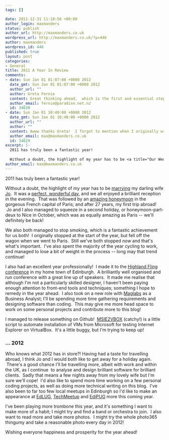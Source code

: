 ```yaml
--- 
tags: []

date: 2011-12-31 11:10:58 +00:00
author_login: maxmanders
status: publish
author_url: http://maxmanders.co.uk
wordpress_url: http://maxmanders.co.uk/?p=446
author: maxmanders
wordpress_id: 446
published: true
layout: post
categories: 
- General
title: 2011 A Year In Review
comments: 
- date: Sun Jan 01 01:07:00 +0000 2012
  date_gmt: Sun Jan 01 01:07:00 +0000 2012
  author_url: ""
  author: Greta Fernie
  content: Great thinking ahead,  which is the first and essential step to great doings - a mantra your NZ granddad lived by! x and a happy  New Year ahead for the 2 of you Greta
  author_email: fernie@paradise.net.nz
  id: 34628
- date: Sun Jan 01 10:40:00 +0000 2012
  date_gmt: Sun Jan 01 10:40:00 +0000 2012
  author_url: ""
  author: ""
  content: Awww thanks Greta!  I forgot to mention when I originally wrote the post, Jo and I have also stopped smoking this year which has been a massive achievement for us!  Best wishes to you and the rest of the NZ family :-)
  author_email: max@maxmanders.co.uk
  id: 34629
excerpt: |-
  2011 has truly been a fantastic year!
  
  Without a doubt, the highlight of my year has to be <a title="Our Wedding" href="http://maxmanders.co.uk/2011/06/26/our-wedding/">marrying</a> my darling wife <a href="http://twitter.com/mrsjmanders">Jo</a>. &nbsp;It was a <a title="Our Wedding" href="http://maxmanders.co.uk/2011/06/26/our-wedding/">perfect, wonderful day</a>, and we all enjoyed a brilliant reception in the evening. &nbsp;That was followed by an <a title="Parisian Honeymoon" href="http://maxmanders.co.uk/2011/07/11/parisian-honeymoon/">amazing honeymoon</a> in the gorgeous French capital of Paris; and after 27 years, my first trip abroad!
author_email: max@maxmanders.co.uk
---
```

2011 has truly been a fantastic year!

Without a doubt, the highlight of my year has to be <a title="Our Wedding" href="http://maxmanders.co.uk/2011/06/26/our-wedding/">marrying</a> my darling wife <a href="http://twitter.com/mrsjmanders">Jo</a>. &nbsp;It was a <a title="Our Wedding" href="http://maxmanders.co.uk/2011/06/26/our-wedding/">perfect, wonderful day</a>, and we all enjoyed a brilliant reception in the evening. &nbsp;That was followed by an <a title="Parisian Honeymoon" href="http://maxmanders.co.uk/2011/07/11/parisian-honeymoon/">amazing honeymoon</a> in the gorgeous French capital of Paris; and after 27 years, my first trip abroad!<!--more--> &nbsp;Jo and I also managed to squeeze in a second holiday, or honeymoon-part-deux to Nice in October, which was as equally amazing as Paris -- we'll definitely be back!

We also both managed to stop smoking, which is a fantastic achievement for us both! &nbsp;I originally stopped at the start of the year, but fell off the wagon when we went to Paris. &nbsp;Still we've both stopped <em>now</em>&nbsp;and that's what's important. &nbsp;I've also spent the majority of the year cycling to work, and managed to lose a bit of weight in the process -- long may that trend continue!

I also had an excellent year professionally! &nbsp;I made it to the <a title="The Highland Fling 2011 &ndash; Web Standard In Scotland" href="http://maxmanders.co.uk/2011/07/13/the-highland-fling-2011-web-standard-in-scotland/">Highland Fling</a> <a href="http://thehighlandfling.com/">conference</a> in my home town of Edinburgh. &nbsp;A brilliantly well organised and run conference with a great line up of speakers. &nbsp;It made me realise that although I'm not a particularly skilled designer, I haven't been paying enough attention to front-end tools and techniques; something I hope to remedy in the year ahead. &nbsp;I also took on a new role with <a href="http://www.maglabs.net">Maglabs</a> as a Business Analyst; I'll be spending more time gathering requirements and designing software than coding. &nbsp;This may give me more head space to work on some personal projects and contribute more to this blog!

I managed to release something on Github! &nbsp;<a href="http://maxmanders.co.uk/msie2vbox">MSIE2VBOX</a> (catchy!) is a little script to automate installation of VMs from Microsoft for testing Internet Explorer on VirtualBox. &nbsp;It's a little buggy, but I'm trying to keep up!
<h3>... 2012</h3>
Who knows what 2012 has in store?! Having had a taste for travelling abroad, I think Jo and I would both like to get away for a holiday again. &nbsp;There's a good chance I'll be travelling more, albeit with work and within the UK, as I continue &nbsp;to analyse and design brilliant software for brilliant clients. &nbsp;Sadly that means a few nights away from my lovely wife but I'm sure we'll cope! &nbsp;I'd also like to spend more time working on a few personal coding projects, as well as doing more technical writing on this blog. &nbsp;I've also been to far too few local meetups in Edinburgh so I'd like to make an appearance at <a href="http://www.edlug.org.uk/">EdLUG</a>, <a href="http://techmeetup.co.uk/">TechMeetup</a> and <a href="http://www.meetup.com/EdiPUG/">EdiPUG</a> more this coming year.

I've been playing more trombone this year, and it's something I want to make more of a habit; I might try and find a band or orchestra to join. &nbsp;I also want to read more and take more photos. &nbsp;I might try the whole photo365 thingumy and take a reasonable photo every day in 2012!

Wishing everyone happiness and prosperity for the year ahead!
